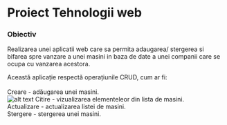  <h1> Proiect Tehnologii web</h1>


<h3> Obiectiv </h3>


Realizarea unei aplicatii web care sa permita adaugarea/ stergerea si bifarea spre vanzare a unei masini in baza de date a unei companii care se ocupa cu vanzarea acestora.

Această aplicație respectă operațiunile CRUD, cum ar fi: <br>
<br>
Creare - adăugarea unei masini.<br>
![alt text](https://github.com/[username]/[reponame]/blob/[branch]/image.jpg?raw=true)
Citire - vizualizarea elementeleor din lista de masini.<br>
Actualizare - actualizarea listei de masini.<br>
Stergere - stergerea unei masini.<br>

